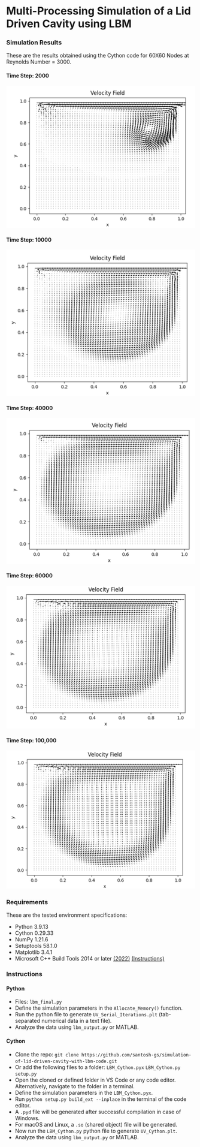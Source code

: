 # Multi-Processing Simulation of a Lid Driven Cavity using LBM

### Simulation Results
These are the results obtained using the Cython code for 60X60 Nodes at Reynolds Number = 3000.

#### Time Step: 2000
![t2000](https://github.com/santosh-gs/simulation-of-lid-driven-cavity-with-lbm-code/blob/main/results/Re%203000%20and%20t%202000.png?raw=true)

#### Time Step: 10000
![t10000](https://github.com/santosh-gs/simulation-of-lid-driven-cavity-with-lbm-code/blob/main/results/Re%203000%20and%20t%2010000.png?raw=true)

#### Time Step: 40000
![t40000](https://github.com/santosh-gs/simulation-of-lid-driven-cavity-with-lbm-code/blob/main/results/Re%203000%20and%20t%2040000.png?raw=true)

#### Time Step: 60000
![t60000](https://github.com/santosh-gs/simulation-of-lid-driven-cavity-with-lbm-code/blob/main/results/Re%203000%20and%20t%2060000.png?raw=true)

#### Time Step: 100,000
![t100000](https://github.com/santosh-gs/simulation-of-lid-driven-cavity-with-lbm-code/blob/main/results/Re%203000%20and%20t%20100_000.png?raw=true)

### Requirements
These are the tested environment specifications:
* Python 3.9.13
* Cython 0.29.33
* NumPy 1.21.6
* Setuptools 58.1.0
* Matplotlib 3.4.1
* Microsoft C++ Build Tools 2014 or later [(2022)](https://visualstudio.microsoft.com/visual-cpp-build-tools/) [(Instructions)](https://github.com/bycloudai/InstallVSBuildToolsWindows)

### Instructions
#### Python
* Files: `lbm_final.py`
* Define the simulation parameters in the `Allocate_Memory()` function.
* Run the python file to generate `UV_Serial_Iterations.plt` (tab-separated numerical data in a text file).
* Analyze the data using `lbm_output.py` or MATLAB.

#### Cython
* Clone the repo: `git clone https://github.com/santosh-gs/simulation-of-lid-driven-cavity-with-lbm-code.git`
* Or add the following files to a folder: `LBM_Cython.pyx` `LBM_Cython.py` `setup.py`
* Open the cloned or defined folder in VS Code or any code editor. Alternatively, navigate to the folder in a terminal.
* Define the simulation parameters in the `LBM_Cython.pyx`.
* Run `python setup.py build_ext --inplace` in the terminal of the code editor.
* A `.pyd` file will be generated after successful compilation in case of Windows.
* For macOS and Linux, a `.so` (shared object) file will be generated.
* Now run the `LBM_Cython.py` python file to generate `UV_Cython.plt`.
* Analyze the data using `lbm_output.py` or MATLAB.
